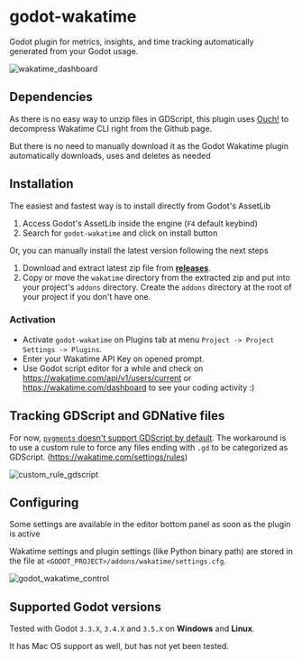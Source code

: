 # godot-wakatime

Godot plugin for metrics, insights, and time tracking automatically generated from your Godot usage.


![wakatime_dashboard](https://user-images.githubusercontent.com/1638660/40685625-24ec905a-636b-11e8-8c78-6d1ed833466d.png)


## Dependencies

As there is no easy way to unzip files in GDScript, this plugin uses [Ouch!](https://github.com/ouch-org/ouch) to decompress Wakatime CLI right from the Github page.

But there is no need to manually download it as the Godot Wakatime plugin automatically downloads, uses and deletes as needed


## Installation

The easiest and fastest way is to install directly from Godot's AssetLib

1. Access Godot's AssetLib inside the engine (`F4` default keybind)
2. Search for `godot-wakatime` and click on install button


Or, you can manually install the latest version following the next steps

1. Download and extract latest zip file from [**releases**](https://github.com/thomazthz/godot-wakatime/releases).
2. Copy or move the `wakatime` directory from the extracted zip and put into your project's `addons` directory. Create the `addons` directory at the root of your project if you don't have one.


### Activation

- Activate `godot-wakatime` on Plugins tab at menu `Project -> Project Settings -> Plugins`.
- Enter your Wakatime API Key on opened prompt.
- Use Godot script editor for a while and check on https://wakatime.com/api/v1/users/current or https://wakatime.com/dashboard to see your coding activity :)


## Tracking GDScript and GDNative files

For now, [`pygments` doesn't support GDScript by default](https://bitbucket.org/birkenfeld/pygments-main/issues/1429/add-lexer-for-gdscript-from-godot-game). The workaround is to use a custom rule to force any files ending with `.gd` to be categorized as GDScript. (https://wakatime.com/settings/rules)

![custom_rule_gdscript](https://user-images.githubusercontent.com/1638660/40685659-37dbf16a-636b-11e8-821f-fb3422715d79.png)


## Configuring

Some settings are available in the editor bottom panel as soon as the plugin is active

Wakatime settings and plugin settings (like Python binary path) are stored in the file at `<GODOT_PROJECT>/addons/wakatime/settings.cfg`.

![godot_wakatime_control](https://user-images.githubusercontent.com/1638660/40685673-4860f1ac-636b-11e8-89f3-229171ce5e0d.png)


## Supported Godot versions

Tested with Godot `3.3.X`, `3.4.X` and `3.5.X` on **Windows** and **Linux**.

It has Mac OS support as well, but has not yet been tested.
